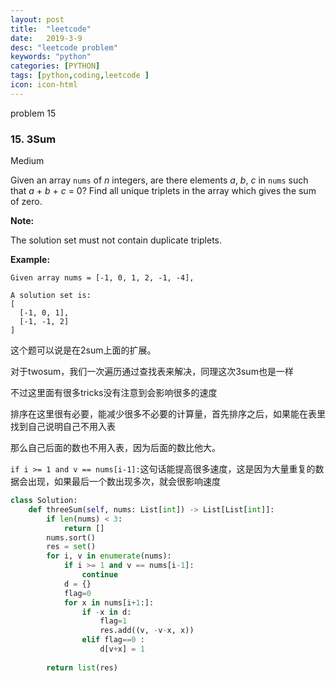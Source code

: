 ```yaml
---
layout: post
title:  "leetcode"
date:   2019-3-9
desc: "leetcode problem"
keywords: "python"
categories: [PYTHON]
tags: [python,coding,leetcode ]
icon: icon-html
---
```


problem 15

### 15. 3Sum

Medium

Given an array `nums` of *n* integers, are there elements *a*, *b*, *c* in `nums` such that *a* + *b* + *c* = 0? Find all unique triplets in the array which gives the sum of zero.

**Note:**

The solution set must not contain duplicate triplets.

**Example:**

```
Given array nums = [-1, 0, 1, 2, -1, -4],

A solution set is:
[
  [-1, 0, 1],
  [-1, -1, 2]
]
```

这个题可以说是在2sum上面的扩展。

对于twosum，我们一次遍历通过查找表来解决，同理这次3sum也是一样

不过这里面有很多tricks没有注意到会影响很多的速度

排序在这里很有必要，能减少很多不必要的计算量，首先排序之后，如果能在表里找到自己说明自己不用入表

那么自己后面的数也不用入表，因为后面的数比他大。

`if i >= 1 and v == nums[i-1]:`这句话能提高很多速度，这是因为大量重复的数据会出现，如果最后一个数出现多次，就会很影响速度

```python
class Solution:
    def threeSum(self, nums: List[int]) -> List[List[int]]:
        if len(nums) < 3:
            return []
        nums.sort()
        res = set()
        for i, v in enumerate(nums):
            if i >= 1 and v == nums[i-1]:
                continue
            d = {}
            flag=0
            for x in nums[i+1:]:
                if -x in d:
                    flag=1
                    res.add((v, -v-x, x))
                elif flag==0 :
                    d[v+x] = 1
                    
        return list(res)
```

